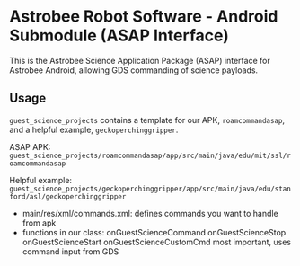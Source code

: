 # Astrobee Robot Software - Android Submodule (ASAP Interface)

This is the Astrobee Science Application Package (ASAP) interface for Astrobee Android, allowing GDS commanding of science payloads.

## Usage

`guest_science_projects` contains a template for our APK, `roamcommandasap`, and a helpful example, `geckoperchinggripper`.

ASAP APK: `guest_science_projects/roamcommandasap/app/src/main/java/edu/mit/ssl/roamcommandasap`

Helpful example: `guest_science_projects/geckoperchinggripper/app/src/main/java/edu/stanford/asl/geckoperchinggripper`

* main/res/xml/commands.xml: defines commands you want to handle from apk
* functions in our class:
  onGuestScienceCommand
  onGuestScienceStop
  onGuestScienceStart
  onGuestScienceCustomCmd
  most important, uses command input from GDS
